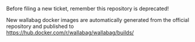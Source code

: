 Before filing a new ticket, remember this repository is deprecated!

New wallabag docker images are automatically generated from the official repository and published to https://hub.docker.com/r/wallabag/wallabag/builds/
